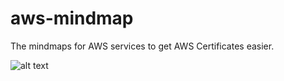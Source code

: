 # aws-mindmap
The mindmaps for AWS services to get AWS Certificates easier.

![alt text](https://raw.githubusercontent.com/gitvani/aws-mindmap/master/images/AWS%20Network.jpg)
